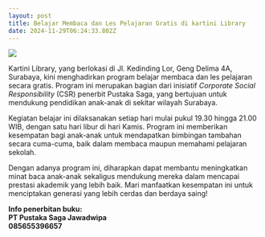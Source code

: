 ```yaml
---
layout: post
title: Belajar Membaca dan Les Pelajaran Gratis di kartini Library
date: 2024-11-29T06:24:33.802Z
---
```

![](/images/uploads/whatsapp-image-2024-11-29-at-13.38.11_3b876ccc.jpg)



Kartini Library, yang berlokasi di Jl. Kedinding Lor, Geng Delima 4A, Surabaya, kini menghadirkan program belajar membaca dan les pelajaran secara gratis. Program ini merupakan bagian dari inisiatif *Corporate Social Responsibility* (CSR) penerbit Pustaka Saga, yang bertujuan untuk mendukung pendidikan anak-anak di sekitar wilayah Surabaya.

Kegiatan belajar ini dilaksanakan setiap hari mulai pukul 19.30 hingga 21.00 WIB, dengan satu hari libur di hari Kamis. Program ini memberikan kesempatan bagi anak-anak untuk mendapatkan bimbingan tambahan secara cuma-cuma, baik dalam membaca maupun memahami pelajaran sekolah.

Dengan adanya program ini, diharapkan dapat membantu meningkatkan minat baca anak-anak sekaligus mendukung mereka dalam mencapai prestasi akademik yang lebih baik. Mari manfaatkan kesempatan ini untuk menciptakan generasi yang lebih cerdas dan berdaya saing!



**I﻿nfo penerbitan buku:**\
**PT Pustaka Saga Jawadwipa**\
**085655396657**